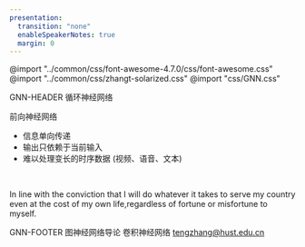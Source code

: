 ```yaml
---
presentation:
  transition: "none"
  enableSpeakerNotes: true
  margin: 0
---
```


@import "../common/css/font-awesome-4.7.0/css/font-awesome.css"
@import "../common/css/zhangt-solarized.css"
@import "css/GNN.css"

<!-- slide vertical=true data-notes="" -->

GNN-HEADER 循环神经网络

前向神经网络

- 信息单向传递
- 输出只依赖于当前输入
- 难以处理变长的时序数据 (视频、语音、文本)

<br>

In line with the conviction that I will do whatever it takes to serve my country
even at the cost of my own life,regardless of fortune or misfortune to myself.

GNN-FOOTER 图神经网络导论 卷积神经网络 tengzhang@hust.edu.cn
